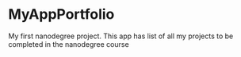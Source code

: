 # MyAppPortfolio
My first nanodegree project.
This app has list of all my projects to be completed
in the nanodegree course
